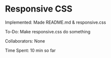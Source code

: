 # Responsive CSS

Implemented: Made README.md & responsive.css

To-Do: Make responsive.css do something

Collaborators: None

Time Spent: 10 min so far 
